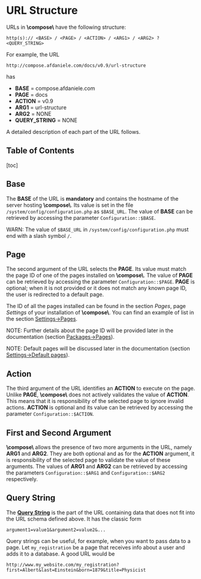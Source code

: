 # URL Structure

URLs in **\\compose\\** have the following structure:

```http
http(s):// <BASE> / <PAGE> / <ACTION> / <ARG1> / <ARG2> ? <QUERY_STRING>
```

For example, the URL

<!-- REF to the current version v0.9 -->
```http
http://compose.afdaniele.com/docs/v0.9/url-structure
```

has

- **BASE** = compose.afdaniele.com
- **PAGE** = docs
- **ACTION** = v0.9
- **ARG1** = url-structure
- **ARG2** = NONE
- **QUERY_STRING** = NONE

A detailed description of each part of the URL follows.


## Table of Contents

[toc]


## Base

The **BASE** of the URL is **mandatory** and contains the hostname of the server hosting **\\compose\\**.
Its value is set in the file `/system/config/configuration.php` as `$BASE_URL`.
The value of **BASE** can be retrieved by accessing the parameter `Configuration::$BASE`.

WARN: The value of `$BASE_URL` in `/system/config/configuration.php` must end with a slash symbol `/`.


## Page

The second argument of the URL selects the **PAGE**. Its value must match the page ID
of one of the pages installed on **\\compose\\**.
The value of **PAGE** can be retrieved by accessing the parameter `Configuration::$PAGE`.
**PAGE** is optional; when it is not provided or it does not match any known page ID,
the user is redirected to a default page.

The ID of all the pages installed can be found in the section *Pages*, page
*Settings* of your installation of **\\compose\\**. You can find an example of list
in the section [Settings->Pages](settings#pages).

NOTE: Further details about the page ID will be
provided later in the documentation (section [Packages->Pages](packages#pages)).

NOTE: Default pages will be discussed later in
the documentation (section [Settings->Default pages](settings#default-pages)).


## Action

The third argument of the URL identifies an **ACTION** to execute on the page.
Unlike **PAGE**, **\\compose\\** does not actively validates the value of **ACTION**. This means that
it is responsibility of the selected page to ignore invalid actions. **ACTION** is optional and
its value can be retrieved by accessing the parameter `Configuration::$ACTION`.


## First and Second Argument

**\\compose\\** allows the presence of two more arguments in the URL, namely **ARG1** and **ARG2**.
They are both optional and as for the **ACTION** argument, it is responsibility of the selected page
to validate the value of these arguments.
The values of **ARG1** and **ARG2** can be retrieved by accessing the parameters `Configuration::$ARG1`
and `Configuration::$ARG2` respectively.


## Query String

The [**Query String**](https://en.wikipedia.org/wiki/Query_string) is the part of the URL containing
data that does not fit into the URL schema defined above. It has the classic form
```
argument1=value1&argument2=value2&...
```

Query strings can be useful, for example, when you want to pass data to a page. Let `my_registration`
be a page that receives info about a user and adds it to a database. A good URL would be

```http
http://www.my_website.com/my_registration?first=Albert&last=Einstein&born=1879&title=Physicist
```
